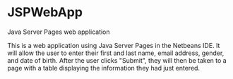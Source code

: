 # JSPWebApp
Java Server Pages web application

This is a web application using Java Server Pages in the Netbeans IDE. It will allow the user to enter their first and last
name, email address, gender, and date of birth. After the user clicks "Submit", they will then be taken to
a page with a table displaying the information they had just entered. 
